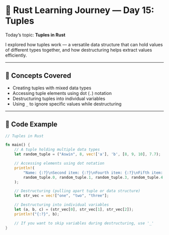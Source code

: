 # 🦀 Rust Learning Journey — Day 15: Tuples

Today’s topic: **Tuples in Rust**

I explored how tuples work — a versatile data structure that can hold values of different types together, and how destructuring helps extract values efficiently.

---

## 🧠 Concepts Covered

- Creating tuples with mixed data types  
- Accessing tuple elements using dot (`.`) notation  
- Destructuring tuples into individual variables  
- Using `_` to ignore specific values while destructuring  

---

## 🧩 Code Example

```rust
// Tuples in Rust

fn main() {
    // A tuple holding multiple data types
    let random_tuple = ("Aswin", 8, vec!['a'], 'b', [8, 9, 10], 7.7);

    // Accessing elements using dot notation
    println!(
        "Name: {:?}\nSecond item: {:?}\nFourth item: {:?}\nFifth item: {:?}",
        random_tuple.0, random_tuple.1, random_tuple.3, random_tuple.4
    );

    // Destructuring (pulling apart tuple or data structure)
    let str_vec = vec!["one", "two", "three"];

    // Destructuring into individual variables
    let (a, b, c) = (str_vec[0], str_vec[1], str_vec[2]);
    println!("{:?}", b);

    // If you want to skip variables during destructuring, use '_'
}
